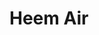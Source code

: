 # Heem Air

<div id="example"></div>
<script>
  new Vue({
    el: '#example',
    template: '<live-code class="full" :template="code" :autorun="true" mode="html>iframe" />',
    data: { code: perspectiveLayeredImage({
      bg: '/examples/heem-air/bg.jpg',
      fg: '/examples/heem-air/fg.png',
      bgPosition: {x: 0, y: 36},
    }) },
  })
</script>
